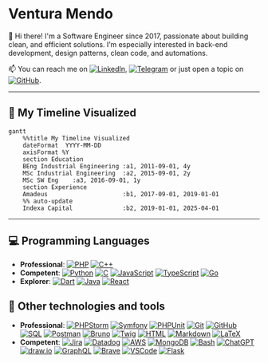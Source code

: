<!-- **venturarome/venturarome** is a ✨ _special_ ✨ repository because its `README.md` (this file) appears on your GitHub profile. -->

# Ventura Mendo

👋 Hi there! I'm a Software Engineer since 2017, passionate about building clean, and efficient solutions. I’m especially interested in back-end development, design patterns, clean code, and automations.

📫 You can reach me on [![LinkedIn](https://img.shields.io/badge/LinkedIn-venturamendo-blue?logo=logmein&logoColor=white)](https://www.linkedin.com/in/ventura-mendo/), [![Telegram](https://img.shields.io/badge/Telegram-@venturamen-2CA5E0?logo=telegram&logoColor=white)](https://t.me/venturamen) or just open a topic on [![GitHub](https://img.shields.io/badge/venturarome-discussions-689717?style=flat&logo=github)](https://github.com/venturarome).

---

## 🎯 My Timeline Visualized

```mermaid
gantt
    %%title My Timeline Visualized
    dateFormat  YYYY-MM-DD
    axisFormat %Y
    section Education
    BEng Industrial Engineering :a1, 2011-09-01, 4y
    MSc Industrial Engineering  :a2, 2015-09-01, 2y
    MSc SW Eng    :a3, 2016-09-01, 1y
    section Experience
    Amadeus                     :b1, 2017-09-01, 2019-01-01
    %% auto-update
    Indexa Capital              :b2, 2019-01-01, 2025-04-01
```

---

## 💻 Programming Languages
- **Professional**:
    [![PHP](https://img.shields.io/badge/PHP-777BB4.svg?logo=php&logoColor=white)](#)
    [![C++](https://custom-icon-badges.demolab.com/badge/C++-9C033A.svg?logo=cpp2&logoColor=white)](#)
- **Competent**: 
    [![Python](https://img.shields.io/badge/Python-14354C.svg?logo=python&logoColor=white)](#)
    [![C](https://custom-icon-badges.demolab.com/badge/C-03599C.svg?logo=c-in-hexagon&logoColor=white)](#)
    [![JavaScript](https://img.shields.io/badge/JavaScript-F7DF1E?logo=javascript&logoColor=black)](#)
    [![TypeScript](https://img.shields.io/badge/TypeScript-3178C6?logo=typescript&logoColor=white)](#)
    [![Go](https://img.shields.io/badge/Go-00ADD8?logo=go&logoColor=white)](#)
- **Explorer**: 
    [![Dart](https://img.shields.io/badge/Dart-0175C2?logo=dart&logoColor=white)](#)
    [![Java](https://img.shields.io/badge/Java-ED8B00?logo=openjdk&logoColor=white)](#)
    [![React](https://img.shields.io/badge/React-20232a.svg?logo=react&logoColor=%2361DAFB)](#)

## 🧰 Other technologies and tools
- **Professional**:
    [![PHPStorm](https://custom-icon-badges.demolab.com/badge/PHPStorm-143?logo=phpstorm)](https://www.jetbrains.com/phpstorm/)
    [![Symfony](https://img.shields.io/badge/Symfony-111111.svg?logo=symfony&logoColor=white)](#)
    [![PHPUnit](https://custom-icon-badges.demolab.com/badge/PHPUnit-366488.svg?logo=test-tube&logoColor=white)](#)
    [![Git](https://img.shields.io/badge/Git-F05033.svg?logo=git&logoColor=white)](#)
    [![GitHub](https://img.shields.io/badge/GitHub-181717?logo=github)](https://github.com/)
    [![SQL](https://custom-icon-badges.demolab.com/badge/SQL-025E8C.svg?logo=database&logoColor=white)](#)
    [![Postman](https://img.shields.io/badge/Postman-FF6C37?logo=postman&logoColor=white)](#)
    [![Bruno](https://custom-icon-badges.demolab.com/badge/Bruno-3832A0?logo=bruno)](#)
    [![Twig](https://custom-icon-badges.demolab.com/badge/Twig-8F5EA4?logo=twig)](https://twig.symfony.com/)
    [![HTML](https://img.shields.io/badge/HTML-E34F26.svg?logo=html5&logoColor=white)](#)
    [![Markdown](https://img.shields.io/badge/Markdown-000000.svg?logo=markdown&logoColor=white)](#)
    [![LaTeX](https://img.shields.io/badge/LaTeX-008080.svg?logo=LaTeX&logoColor=white)](#)
- **Competent**:
    [![Jira](https://img.shields.io/badge/Jira-0052CC?logo=jira&logoColor=white)](https://www.atlassian.com/software/jira)
    [![Datadog](https://img.shields.io/badge/Datadog-632CA6?logo=datadog&logoColor=white)](https://www.datadoghq.com/)
    [![AWS](https://img.shields.io/badge/AWS-232F3E?logo=amazonaws&logoColor=white)](https://aws.amazon.com/)
    [![MongoDB](https://img.shields.io/badge/MongoDB-4ea94b.svg?logo=mongodb&logoColor=white)](#)
    [![Bash](https://img.shields.io/badge/Bash-4EAA25?logo=gnubash&logoColor=white)](https://www.gnu.org/software/bash/)
    [![ChatGPT](https://custom-icon-badges.demolab.com/badge/ChatGPT-10a37f?logo=chatgpt)](https://openai.com/chatgpt)
    [![draw.io](https://custom-icon-badges.demolab.com/badge/Draw.io-F7931E?logo=drawio)](https://app.diagrams.net/)
    [![GraphQL](https://img.shields.io/badge/GraphQL-E10098?logo=graphql&logoColor=white)](https://graphql.org/)
    [![Brave](https://img.shields.io/badge/-Brave-FB542B?logo=brave&logoColor=white)](#)
    [![VSCode](https://img.shields.io/badge/Visual%20Studio%20Code-0078d7.svg?logo=visual-studio-code&logoColor=white)](#)
    [![Flask](https://img.shields.io/badge/Flask-000000.svg?logo=flask&logoColor=white)](#)
